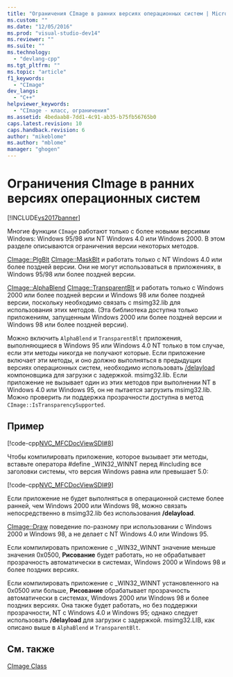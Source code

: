 ```yaml
---
title: "Ограничения CImage в ранних версиях операционных систем | Microsoft Docs"
ms.custom: ""
ms.date: "12/05/2016"
ms.prod: "visual-studio-dev14"
ms.reviewer: ""
ms.suite: ""
ms.technology: 
  - "devlang-cpp"
ms.tgt_pltfrm: ""
ms.topic: "article"
f1_keywords: 
  - "CImage"
dev_langs: 
  - "C++"
helpviewer_keywords: 
  - "CImage - класс, ограничения"
ms.assetid: 4bedaab8-7dd1-4c91-ab35-b75fb56765b0
caps.latest.revision: 10
caps.handback.revision: 6
author: "mikeblome"
ms.author: "mblome"
manager: "ghogen"
---
```

# Ограничения CImage в ранних версиях операционных систем
[!INCLUDE[vs2017banner](../assembler/inline/includes/vs2017banner.md)]

Многие функции `CImage` работают только с более новыми версиями Windows: Windows 95\/98 или NT Windows 4.0 или Windows 2000.  В этом разделе описываются ограничения версии некоторых методов.  
  
 [CImage::PlgBlt](../Topic/CImage::PlgBlt.md) [CImage::MaskBlt](../Topic/CImage::MaskBlt.md) и работать только с NT Windows 4.0 или более поздней версии.  Они не могут использоваться в приложениях, в Windows 95\/98 или более поздней версии.  
  
 [CImage::AlphaBlend](../Topic/CImage::AlphaBlend.md) [CImage::TransparentBlt](../Topic/CImage::TransparentBlt.md) и работать только с Windows 2000 или более поздней версии и Windows 98 или более поздней версии, поскольку необходимо связать с msimg32.lib для использования этих методов. \(Эта библиотека доступна только приложениям, запущенным Windows 2000 или более поздней версии и Windows 98 или более поздней версии\).  
  
 Можно включить `AlphaBlend` и `TransparentBlt` приложения, выполняющиеся в Windows 95 или Windows 4.0 NT только в том случае, если эти методы никогда не получают которые.  Если приложение включает эти методы, и оно должно выполняться в предыдущих версиях операционных систем, необходимо использовать [\/delayload](../build/reference/delayload-delay-load-import.md) компоновщика для загрузки с задержкой. msimg32.lib.  Если приложение не вызывает один из этих методов при выполнении NT в Windows 4.0 или Windows 95, он не пытается загрузить msimg32.lib.  Можно проверить ли поддержка прозрачности доступна в метод `CImage::IsTransparencySupported`.  
  
## Пример  
 [!code-cpp[NVC_MFCDocViewSDI#8](../mfc/codesnippet/CPP/cimage-limitations-with-earlier-operating-systems_1.cpp)]  
  
 Чтобы компилировать приложение, которое вызывает эти методы, вставьте оператора \#define \_WIN32\_WINNT перед \#including все заголовки системы, что версия Windows равна или превышает 5.0:  
  
 [!code-cpp[NVC_MFCDocViewSDI#9](../mfc/codesnippet/CPP/cimage-limitations-with-earlier-operating-systems_2.h)]  
  
 Если приложение не будет выполняться в операционной системе более ранней, чем Windows 2000 или Windows 98, можно связать непосредственно в msimg32.lib без использования **\/delayload**.  
  
 [CImage::Draw](../Topic/CImage::Draw.md) поведение по\-разному при использовании с Windows 2000 и Windows 98, а не делает с NT Windows 4.0 или Windows 95.  
  
 Если компилировать приложение с \_WIN32\_WINNT значение меньше значения 0x0500, **Рисование** будет работать, но не обрабатывает прозрачность автоматически в системах, Windows 2000 и Windows 98 и более поздних версиях.  
  
 Если компилировать приложение с \_WIN32\_WINNT установленного на 0x0500 или больше, **Рисование** обрабатывает прозрачность автоматически в системах, Windows 2000 или Windows 98 и более поздних версиях.  Она также будет работать, но без поддержки прозрачности, NT с Windows 4.0 и Windows 95; однако следует использовать **\/delayload** для загрузки с задержкой. msimg32.LIB, как описано выше в `AlphaBlend` и `TransparentBlt`.  
  
## См. также  
 [CImage Class](../atl-mfc-shared/reference/cimage-class.md)